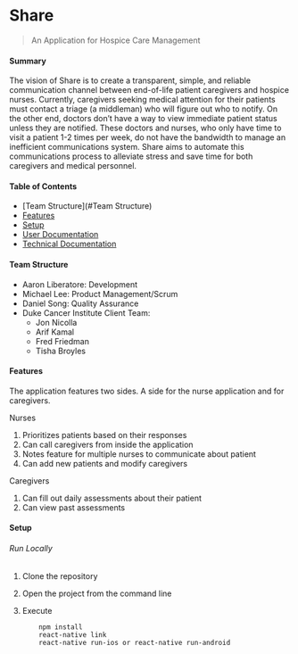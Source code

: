 # Share

> An Application for Hospice Care Management

#### Summary

The vision of Share is to create a transparent, simple, and reliable communication channel between end­-of-­life patient caregivers and hospice nurses. Currently, caregivers seeking medical attention for their patients must contact a triage (a middleman) who will figure out who to notify. On the other end, doctors don’t have a way to view immediate patient status unless they are notified. These doctors and nurses, who only have time to visit a patient 1­-2 times per week, do not have the bandwidth to manage an inefficient communications system. Share aims to automate this communications process to alleviate stress and save time for both caregivers and medical personnel.

#### Table of Contents
* [Team Structure](#Team Structure)
* [Features](#features)
* [Setup](#setup)
* [User Documentation](./doc/Share%20User%20Documentation.docx)
* [Technical Documentation](./doc/Technical%20Docs/overview.md)

#### Team Structure
 - Aaron Liberatore: Development
 - Michael Lee: Product Management/Scrum
 - Daniel Song: Quality Assurance
 - Duke Cancer Institute Client Team:
	 - Jon Nicolla
	 - Arif Kamal
	 - Fred Friedman
     - Tisha Broyles

#### Features

The application features two sides. A side for the nurse application and for caregivers.

Nurses
1. Prioritizes patients based on their responses
2. Can call caregivers from inside the application
3. Notes feature for multiple nurses to communicate about patient
4. Can add new patients and modify caregivers

Caregivers
1. Can fill out daily assessments about their patient
2. Can view past assessments


#### Setup

###### Run Locally

1. Clone the repository
2. Open the project from the command line
3. Execute

    ```
        npm install
        react-native link
        react-native run-ios or react-native run-android
    ```

